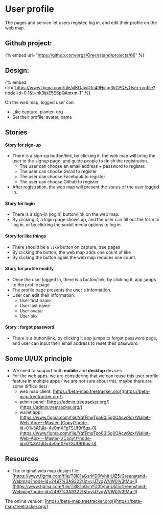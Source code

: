 # User profile

The pages and service let users register, log in, and edit their profile on the web map.

## Github project:

{% embed url="https://github.com/orgs/Greenstand/projects/66" %}

## Design:

{% embed url="https://www.figma.com/file/xlKOJwO1c49Hijcg3kGPQF/User-profile?node-id=0:1&t=nk3ijxE5ESpQAmxm-1" %}

On the web map, logged user can:

* Like capture, planter, org
* Set their profile: avatar, name

## Stories

#### Story for sign-up

* There is a sign-up button/link, by clicking it, the web map will bring the user to the signup page, and guide people to finish the registration.
  * The user can choose an email address + password to register.
  * The user can choose Gmail to register
  * The user can choose Facebook to register
  * The user can choose Github to register
* After registration, the web map will present the status of the user logged in.

#### Story for login

* There is a sign-in (login) button/link on the web map.
* By clicking it, a login page shows up, and the user can fill out the form to log in, or by clicking the social media options to log in.

#### Story for like things

* There should be a `like` button on capture, tree pages
* By clicking the button, the web map adds one count of like
* By clicking the button again,the web map reduces one count.

#### Story for profile modify

* Once the user logged in, there is a button/link, by clicking it, app jumps to the profile page
* The profile page presents the user's information.
* User can edit their information:
  * User first name
  * User last name
  * User avatar
  * User bio

#### Story : forgot password

* There is a button/link, by clicking it app jumps to forgot password page, and user can input their email address to reset their password.

## Some UI/UX principle

* We need to support both **mobile** and **desktop** devices.
* For the web apps, we are considering that we can reuse this user profile feature in multiple apps ( we are not sure about this, maybe there are some difficulties) :&#x20;
  * web map client: [https://beta-map.treetracker.org/](https://beta-map.treetracker.org/)
  * admin panel: [https://admin.treetracker.org/](https://admin.treetracker.org/)
  * wallet app: [https://www.figma.com/file/YqfFmqTpo60j5g0OAcw9cx/Wallet-Web-App---Master-(Copy)?node-id=0%3A1\&t=4y0mXFgFSUf9f6qs-0](https://www.figma.com/file/YqfFmqTpo60j5g0OAcw9cx/Wallet-Web-App---Master-\(Copy\)?node-id=0%3A1\&t=4y0mXFgFSUf9f6qs-0)

## Resources

* The original web map design file: [https://www.figma.com/file/T8l81aGsnYD0fyhjrlUiZ5/Greenstand-Webmap?node-id=2497%3A9322\&t=yjJ7vqWVW0IV3tMu-1](https://www.figma.com/file/T8l81aGsnYD0fyhjrlUiZ5/Greenstand-Webmap?node-id=2497%3A9322\&t=yjJ7vqWVW0IV3tMu-1)

The online version: [https://beta-map.treetracker.org/](https://beta-map.treetracker.org/)
